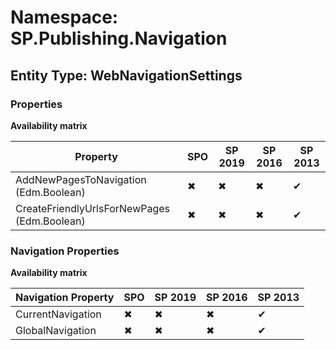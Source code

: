 # Namespace: SP.Publishing.Navigation

## Entity Type: WebNavigationSettings

### Properties

**Availability matrix**

Property | SPO | SP 2019 | SP 2016 | SP 2013
----------|-----|---------|---------|--------
AddNewPagesToNavigation (Edm.Boolean) | ✖ | ✖ | ✖ | ✔
CreateFriendlyUrlsForNewPages (Edm.Boolean) | ✖ | ✖ | ✖ | ✔

### Navigation Properties

**Availability matrix**

Navigation Property | SPO | SP 2019 | SP 2016 | SP 2013
----------|-----|---------|---------|--------
CurrentNavigation | ✖ | ✖ | ✖ | ✔
GlobalNavigation | ✖ | ✖ | ✖ | ✔

